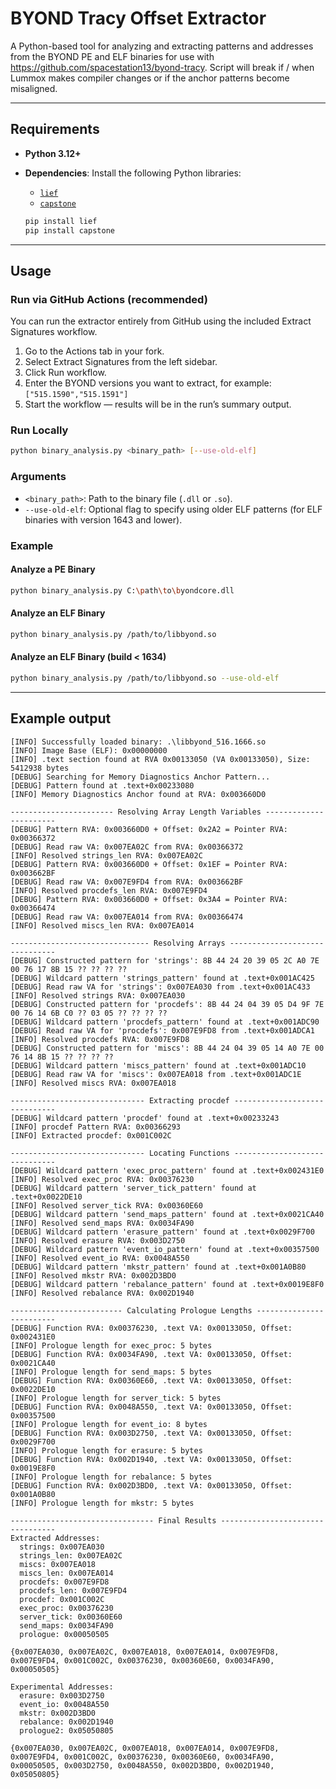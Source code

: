 # BYOND Tracy Offset Extractor

A Python-based tool for analyzing and extracting patterns and addresses from the BYOND PE and ELF binaries for use with https://github.com/spacestation13/byond-tracy. Script will break if / when Lummox makes compiler changes or if the anchor patterns become misaligned.

---

## Requirements

- **Python 3.12+**
- **Dependencies**: Install the following Python libraries:
  - [`lief`](https://github.com/lief-project/LIEF)
  - [`capstone`](https://github.com/capstone-engine/capstone)
  
  ```bash
  pip install lief
  pip install capstone
  ```

---

## Usage

### Run via GitHub Actions (recommended)
You can run the extractor entirely from GitHub using the included Extract Signatures workflow.

1. Go to the Actions tab in your fork.
2. Select Extract Signatures from the left sidebar.
3. Click Run workflow.
4. Enter the BYOND versions you want to extract, for example: `["515.1590","515.1591"]`
5. Start the workflow — results will be in the run’s summary output.

### Run Locally

```bash
python binary_analysis.py <binary_path> [--use-old-elf]
```

### Arguments

- `<binary_path>`: Path to the binary file (`.dll` or `.so`).
- `--use-old-elf`: Optional flag to specify using older ELF patterns (for ELF binaries with version 1643 and lower).

### Example

#### Analyze a PE Binary

```bash
python binary_analysis.py C:\path\to\byondcore.dll
```

#### Analyze an ELF Binary

```bash
python binary_analysis.py /path/to/libbyond.so
```

#### Analyze an ELF Binary (build < 1634)

```bash
python binary_analysis.py /path/to/libbyond.so --use-old-elf
```

---

## Example output

```
[INFO] Successfully loaded binary: .\libbyond_516.1666.so
[INFO] Image Base (ELF): 0x00000000
[INFO] .text section found at RVA 0x00133050 (VA 0x00133050), Size: 5412938 bytes
[DEBUG] Searching for Memory Diagnostics Anchor Pattern...
[DEBUG] Pattern found at .text+0x00233080
[INFO] Memory Diagnostics Anchor found at RVA: 0x003660D0

----------------------- Resolving Array Length Variables -----------------------
[DEBUG] Pattern RVA: 0x003660D0 + Offset: 0x2A2 = Pointer RVA: 0x00366372
[DEBUG] Read raw VA: 0x007EA02C from RVA: 0x00366372
[INFO] Resolved strings_len RVA: 0x007EA02C
[DEBUG] Pattern RVA: 0x003660D0 + Offset: 0x1EF = Pointer RVA: 0x003662BF
[DEBUG] Read raw VA: 0x007E9FD4 from RVA: 0x003662BF
[INFO] Resolved procdefs_len RVA: 0x007E9FD4
[DEBUG] Pattern RVA: 0x003660D0 + Offset: 0x3A4 = Pointer RVA: 0x00366474
[DEBUG] Read raw VA: 0x007EA014 from RVA: 0x00366474
[INFO] Resolved miscs_len RVA: 0x007EA014

------------------------------- Resolving Arrays -------------------------------
[DEBUG] Constructed pattern for 'strings': 8B 44 24 20 39 05 2C A0 7E 00 76 17 8B 15 ?? ?? ?? ??
[DEBUG] Wildcard pattern 'strings_pattern' found at .text+0x001AC425
[DEBUG] Read raw VA for 'strings': 0x007EA030 from .text+0x001AC433
[INFO] Resolved strings RVA: 0x007EA030
[DEBUG] Constructed pattern for 'procdefs': 8B 44 24 04 39 05 D4 9F 7E 00 76 14 6B C0 ?? 03 05 ?? ?? ?? ??
[DEBUG] Wildcard pattern 'procdefs_pattern' found at .text+0x001ADC90
[DEBUG] Read raw VA for 'procdefs': 0x007E9FD8 from .text+0x001ADCA1
[INFO] Resolved procdefs RVA: 0x007E9FD8
[DEBUG] Constructed pattern for 'miscs': 8B 44 24 04 39 05 14 A0 7E 00 76 14 8B 15 ?? ?? ?? ??
[DEBUG] Wildcard pattern 'miscs_pattern' found at .text+0x001ADC10
[DEBUG] Read raw VA for 'miscs': 0x007EA018 from .text+0x001ADC1E
[INFO] Resolved miscs RVA: 0x007EA018

------------------------------ Extracting procdef ------------------------------
[DEBUG] Wildcard pattern 'procdef' found at .text+0x00233243
[INFO] procdef Pattern RVA: 0x00366293
[INFO] Extracted procdef: 0x001C002C

------------------------------ Locating Functions ------------------------------
[DEBUG] Wildcard pattern 'exec_proc_pattern' found at .text+0x002431E0
[INFO] Resolved exec_proc RVA: 0x00376230
[DEBUG] Wildcard pattern 'server_tick_pattern' found at .text+0x0022DE10
[INFO] Resolved server_tick RVA: 0x00360E60
[DEBUG] Wildcard pattern 'send_maps_pattern' found at .text+0x0021CA40
[INFO] Resolved send_maps RVA: 0x0034FA90
[DEBUG] Wildcard pattern 'erasure_pattern' found at .text+0x0029F700
[INFO] Resolved erasure RVA: 0x003D2750
[DEBUG] Wildcard pattern 'event_io_pattern' found at .text+0x00357500
[INFO] Resolved event_io RVA: 0x0048A550
[DEBUG] Wildcard pattern 'mkstr_pattern' found at .text+0x001A0B80
[INFO] Resolved mkstr RVA: 0x002D3BD0
[DEBUG] Wildcard pattern 'rebalance_pattern' found at .text+0x0019E8F0
[INFO] Resolved rebalance RVA: 0x002D1940

------------------------- Calculating Prologue Lengths -------------------------
[DEBUG] Function RVA: 0x00376230, .text VA: 0x00133050, Offset: 0x002431E0
[INFO] Prologue length for exec_proc: 5 bytes
[DEBUG] Function RVA: 0x0034FA90, .text VA: 0x00133050, Offset: 0x0021CA40
[INFO] Prologue length for send_maps: 5 bytes
[DEBUG] Function RVA: 0x00360E60, .text VA: 0x00133050, Offset: 0x0022DE10
[INFO] Prologue length for server_tick: 5 bytes
[DEBUG] Function RVA: 0x0048A550, .text VA: 0x00133050, Offset: 0x00357500
[INFO] Prologue length for event_io: 8 bytes
[DEBUG] Function RVA: 0x003D2750, .text VA: 0x00133050, Offset: 0x0029F700
[INFO] Prologue length for erasure: 5 bytes
[DEBUG] Function RVA: 0x002D1940, .text VA: 0x00133050, Offset: 0x0019E8F0
[INFO] Prologue length for rebalance: 5 bytes
[DEBUG] Function RVA: 0x002D3BD0, .text VA: 0x00133050, Offset: 0x001A0B80
[INFO] Prologue length for mkstr: 5 bytes

-------------------------------- Final Results ---------------------------------
Extracted Addresses:
  strings: 0x007EA030
  strings_len: 0x007EA02C
  miscs: 0x007EA018
  miscs_len: 0x007EA014
  procdefs: 0x007E9FD8
  procdefs_len: 0x007E9FD4
  procdef: 0x001C002C
  exec_proc: 0x00376230
  server_tick: 0x00360E60
  send_maps: 0x0034FA90
  prologue: 0x00050505

{0x007EA030, 0x007EA02C, 0x007EA018, 0x007EA014, 0x007E9FD8, 0x007E9FD4, 0x001C002C, 0x00376230, 0x00360E60, 0x0034FA90, 0x00050505}

Experimental Addresses:
  erasure: 0x003D2750
  event_io: 0x0048A550
  mkstr: 0x002D3BD0
  rebalance: 0x002D1940
  prologue2: 0x05050805

{0x007EA030, 0x007EA02C, 0x007EA018, 0x007EA014, 0x007E9FD8, 0x007E9FD4, 0x001C002C, 0x00376230, 0x00360E60, 0x0034FA90, 0x00050505, 0x003D2750, 0x0048A550, 0x002D3BD0, 0x002D1940, 0x05050805}
```


